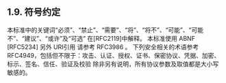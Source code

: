 ## 1.9. 符号约定  
本标准中的关键词“必须”、“禁止”、“需要”、“将”、“将不”、“可能”、“可能不”、“建议”、“或许”及“可选” 在[RFC2119]中解释。
本标准使用 ABNF [RFC5234]
另外 URI引用 请参考 RFC3986 。
下列安全相关的术语参考 RFC4949，包括但不限于：攻击、认证、授权、证书、保密协议、凭据、加密、标示、签名、信任、验证及校验
除非另有说明，所有协议参数及取值都是大小写敏感的。
